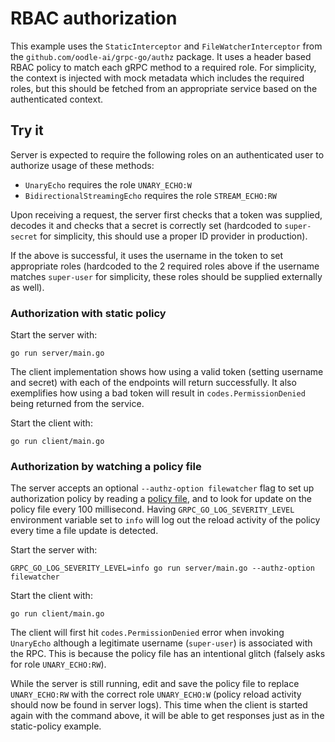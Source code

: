 # RBAC authorization

This example uses the `StaticInterceptor` and `FileWatcherInterceptor` from the
`github.com/oodle-ai/grpc-go/authz` package. It uses a header based RBAC policy to
match each gRPC method to a required role. For simplicity, the context is
injected with mock metadata which includes the required roles, but this should
be fetched from an appropriate service based on the authenticated context.

## Try it

Server is expected to require the following roles on an authenticated user to
authorize usage of these methods:

- `UnaryEcho` requires the role `UNARY_ECHO:W`
- `BidirectionalStreamingEcho` requires the role `STREAM_ECHO:RW`

Upon receiving a request, the server first checks that a token was supplied,
decodes it and checks that a secret is correctly set (hardcoded to
`super-secret` for simplicity, this should use a proper ID provider in
production).

If the above is successful, it uses the username in the token to set appropriate
roles (hardcoded to the 2 required roles above if the username matches
`super-user` for simplicity, these roles should be supplied externally as well).

### Authorization with static policy

Start the server with:

```
go run server/main.go
```

The client implementation shows how using a valid token (setting username and
secret) with each of the endpoints will return successfully. It also exemplifies
how using a bad token will result in `codes.PermissionDenied` being returned
from the service.

Start the client with:

```
go run client/main.go
```

### Authorization by watching a policy file

The server accepts an optional `--authz-option filewatcher` flag to set up
authorization policy by reading a [policy
file](/examples/data/rbac/policy.json), and to look for update on the policy
file every 100 millisecond. Having `GRPC_GO_LOG_SEVERITY_LEVEL` environment
variable set to `info` will log out the reload activity of the policy every time
a file update is detected.

Start the server with:

```
GRPC_GO_LOG_SEVERITY_LEVEL=info go run server/main.go --authz-option filewatcher
```

Start the client with:

```
go run client/main.go
```

The client will first hit `codes.PermissionDenied` error when invoking
`UnaryEcho` although a legitimate username (`super-user`) is associated with the
RPC. This is because the policy file has an intentional glitch (falsely asks for
role `UNARY_ECHO:RW`).

While the server is still running, edit and save the policy file to replace
`UNARY_ECHO:RW` with the correct role `UNARY_ECHO:W` (policy reload activity
should now be found in server logs). This time when the client is started again
with the command above, it will be able to get responses just as in the
static-policy example.
